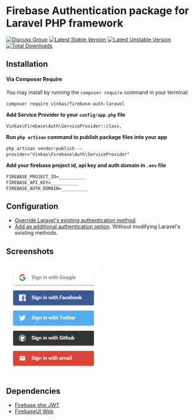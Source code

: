 # Firebase Authentication package for Laravel PHP framework

[![Discuss Group](https://img.shields.io/badge/discuss.group-vinkas-blue.svg?style=flat-square)](http://vinkas.discuss.group/c/firebase-auth-laravel)
[![Latest Stable Version](https://poser.pugx.org/vinkas/firebase-auth-laravel/v/stable.svg?format=flat-square)](https://packagist.org/packages/vinkas/firebase-auth-laravel)
[![Latest Unstable Version](https://poser.pugx.org/vinkas/firebase-auth-laravel/v/unstable.svg?format=flat-square)](https://packagist.org/packages/vinkas/firebase-auth-laravel)
[![Total Downloads](https://img.shields.io/packagist/dt/vinkas/firebase-auth-laravel.svg?style=flat-square)](https://packagist.org/packages/vinkas/firebase-auth-laravel)

## Installation

#### Via Composer Require

You may install by running the `composer require` command in your terminal:
```
composer require vinkas/firebase-auth-laravel
```

**Add Service Provider to your `config/app.php` file**

```
Vinkas\Firebase\Auth\ServiceProvider::class,
```

**Run `php artisan` command to publish package files into your app**

```
php artisan vendor:publish --provider="Vinkas\Firebase\Auth\ServiceProvider"
```

**Add your firebase project id, api key and auth domain in `.env` file**

```
FIREBASE_PROJECT_ID=__________
FIREBASE_API_KEY=__________
FIREBASE_AUTH_DOMAIN=__________
```


## Configuration

* [Override Laravel's existing authentication method](http://vinkas.discuss.group/t/Override-Laravels-existing-authentication-method/81).
* [Add as additional authentication option](http://vinkas.discuss.group/t/Add-as-additional-authentication-option/80). Without modifying Laravel's existing methods.

## Screenshots

![FirebaseUI Web](/screenshots/sign-in-providers.png)

## Dependencies

* [Firebase php JWT](https://github.com/firebase/php-jwt)
* [FirebaseUI Web](https://github.com/firebase/firebaseui-web)
